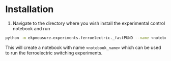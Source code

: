 # Installation

1. Navigate to the directory where you wish install the experimental control notebook and run

```bash
python -m ekpmeasure.experiments.ferroelectric._fastPUND --name <notebook_name>
```

This will create a notebook with name `<notebook_name>` which can be used to run the ferroelectric switching experiments.